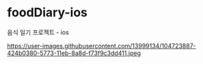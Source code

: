 # foodDiary-ios
음식 일기 프로젝트 - ios

https://user-images.githubusercontent.com/13999134/104723887-424b0380-5773-11eb-8a8d-f73f9c3dd411.jpeg
